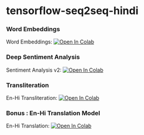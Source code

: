 # tensorflow-seq2seq-hindi

### Word Embeddings

Word Embeddings: [![Open In Colab](https://colab.research.google.com/assets/colab-badge.svg)](https://colab.research.google.com/github/bsantraigi/Tensorflow-RNN-Tutorials/blob/master/Word%20Embedding.ipynb)

### Deep Sentiment Analysis

Sentiment Analysis v2: [![Open In Colab](https://colab.research.google.com/assets/colab-badge.svg)](https://colab.research.google.com/github/bsantraigi/Tensorflow-RNN-Tutorials/blob/master/Sentiment%20Analysis%20v2.ipynb)

### Transliteration

En-Hi Transliteration: [![Open In Colab](https://colab.research.google.com/assets/colab-badge.svg)](https://colab.research.google.com/github/bsantraigi/Tensorflow-RNN-Tutorials/blob/master/Transliteration.ipynb)


### Bonus : En-Hi Translation Model 

En-Hi Translation: [![Open In Colab](https://colab.research.google.com/assets/colab-badge.svg)](https://colab.research.google.com/github/bsantraigi/Tensorflow-RNN-Tutorials/blob/master/TranslateMe.ipynb)

